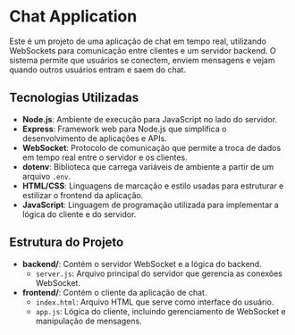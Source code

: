 # Chat Application

Este é um projeto de uma aplicação de chat em tempo real, utilizando WebSockets para comunicação entre clientes e um servidor backend. O sistema permite que usuários se conectem, enviem mensagens e vejam quando outros usuários entram e saem do chat.

## Tecnologias Utilizadas

- **Node.js**: Ambiente de execução para JavaScript no lado do servidor.
- **Express**: Framework web para Node.js que simplifica o desenvolvimento de aplicações e APIs.
- **WebSocket**: Protocolo de comunicação que permite a troca de dados em tempo real entre o servidor e os clientes.
- **dotenv**: Biblioteca que carrega variáveis de ambiente a partir de um arquivo `.env`.
- **HTML/CSS**: Linguagens de marcação e estilo usadas para estruturar e estilizar o frontend da aplicação.
- **JavaScript**: Linguagem de programação utilizada para implementar a lógica do cliente e do servidor.

## Estrutura do Projeto

- **backend/**: Contém o servidor WebSocket e a lógica do backend.
  - `server.js`: Arquivo principal do servidor que gerencia as conexões WebSocket.
- **frontend/**: Contém o cliente da aplicação de chat.
  - `index.html`: Arquivo HTML que serve como interface do usuário.
  - `app.js`: Lógica do cliente, incluindo gerenciamento de WebSocket e manipulação de mensagens.


